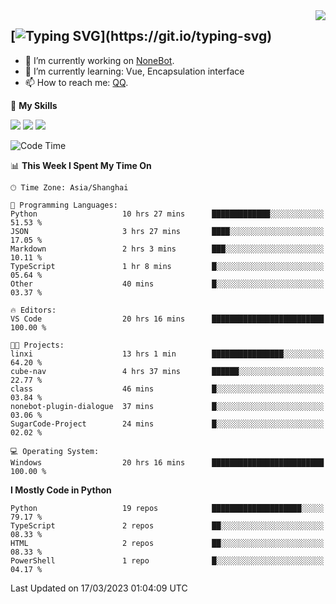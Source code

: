<a href="#">
  <img align="right" src="https://github-readme-stats.vercel.app/api?username=mute23-code&count_private=true&show_icons=true&bg_color=15,f2f7fd,E0EAFC" />
</a>

[![Typing SVG](https://readme-typing-svg.herokuapp.com?size=25&duration=2500&color=8C43EA&vCenter=true&width=200&height=40&lines=Hi+there+%F0%9F%91%8B%F0%9F%8F%BB;I'm+mute.)](https://git.io/typing-svg)
-----


- 🔭 I’m currently working on [NoneBot](https://github.com/nonebot).
- 🌱 I’m currently learning: Vue, Encapsulation interface
- 📫 How to reach me: [QQ](http://wpa.qq.com/msgrd?v=3&uin=2740324073&site=qq&menu=yes).


🌟 **My Skills** 

![](https://img.shields.io/badge/-Python-3e74a2?style=flat-square&logo=Python&logoColor=fff)
![](https://img.shields.io/badge/-Node.js-339933?style=flat-square&logo=Node.js&logoColor=fff)
![](https://img.shields.io/badge/-Vue-4fc08d?style=flat-square&logo=Vue.js&logoColor=fff)

<!--START_SECTION:waka-->
![Code Time](http://img.shields.io/badge/Code%20Time-86%20hrs%209%20mins-blue)

📊 **This Week I Spent My Time On** 

```text
🕑︎ Time Zone: Asia/Shanghai

💬 Programming Languages: 
Python                   10 hrs 27 mins      █████████████░░░░░░░░░░░░   51.53 % 
JSON                     3 hrs 27 mins       ████░░░░░░░░░░░░░░░░░░░░░   17.05 % 
Markdown                 2 hrs 3 mins        ███░░░░░░░░░░░░░░░░░░░░░░   10.11 % 
TypeScript               1 hr 8 mins         █░░░░░░░░░░░░░░░░░░░░░░░░   05.64 % 
Other                    40 mins             █░░░░░░░░░░░░░░░░░░░░░░░░   03.37 % 

🔥 Editors: 
VS Code                  20 hrs 16 mins      █████████████████████████   100.00 % 

🐱‍💻 Projects: 
linxi                    13 hrs 1 min        ████████████████░░░░░░░░░   64.20 % 
cube-nav                 4 hrs 37 mins       ██████░░░░░░░░░░░░░░░░░░░   22.77 % 
class                    46 mins             █░░░░░░░░░░░░░░░░░░░░░░░░   03.84 % 
nonebot-plugin-dialogue  37 mins             █░░░░░░░░░░░░░░░░░░░░░░░░   03.06 % 
SugarCode-Project        24 mins             █░░░░░░░░░░░░░░░░░░░░░░░░   02.02 % 

💻 Operating System: 
Windows                  20 hrs 16 mins      █████████████████████████   100.00 % 
```

**I Mostly Code in Python** 

```text
Python                   19 repos            ████████████████████░░░░░   79.17 % 
TypeScript               2 repos             ██░░░░░░░░░░░░░░░░░░░░░░░   08.33 % 
HTML                     2 repos             ██░░░░░░░░░░░░░░░░░░░░░░░   08.33 % 
PowerShell               1 repo              █░░░░░░░░░░░░░░░░░░░░░░░░   04.17 % 
```




 Last Updated on 17/03/2023 01:04:09 UTC
<!--END_SECTION:waka-->
